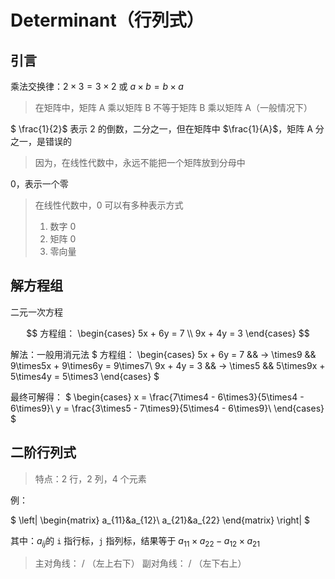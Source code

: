 # Determinant（行列式）

## 引言

乘法交换律：$2 \times 3=3 \times 2$ 或 $a \times b=b \times a$

> 在矩阵中，矩阵 A 乘以矩阵 B 不等于矩阵 B 乘以矩阵 A（一般情况下）

$ \frac{1}{2}$ 表示 2 的倒数，二分之一，但在矩阵中 $\frac{1}{A}$，矩阵 A 分之一，是错误的

> 因为，在线性代数中，永远不能把一个矩阵放到分母中

0，表示一个零

> 在线性代数中，0 可以有多种表示方式
>
> 1. 数字 0
> 2. 矩阵 0
> 3. 零向量

## 解方程组

二元一次方程

$$
方程组：
\begin{cases}
5x + 6y = 7 \\
9x + 4y = 3
\end{cases}
$$

解法：一般用消元法
$ 方程组：
\begin{cases}
5x + 6y = 7 && -> \times9 && 9\times5x + 9\times6y = 9\times7\\
9x + 4y = 3 && -> \times5 && 5\times9x + 5\times4y = 5\times3
\end{cases}
$

最终可解得：
$
\begin{cases}
x = \frac{7\times4 - 6\times3}{5\times4 - 6\times9}\\
y = \frac{3\times5 - 7\times9}{5\times4 - 6\times9}\\
\end{cases}
$

## 二阶行列式

> 特点：2 行，2 列，4 个元素

例：

$
\left|
\begin{matrix}
a_{11}&a_{12}\\
a_{21}&a_{22}
\end{matrix}
\right|
$

其中：$a_{ij}$的 `i` 指行标，`j` 指列标，结果等于 $a_{11}\times a_{22}-a_{12}\times a_{21}$
>主对角线： / （左上右下）
>副对角线： / （左下右上）

